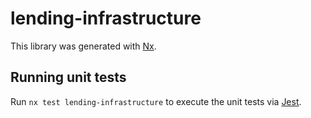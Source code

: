 # lending-infrastructure

This library was generated with [Nx](https://nx.dev).

## Running unit tests

Run `nx test lending-infrastructure` to execute the unit tests via [Jest](https://jestjs.io).
